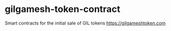 # gilgamesh-token-contract
Smart contracts for the initial sale of GIL tokens https://gilgameshtoken.com
